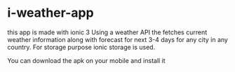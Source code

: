 # i-weather-app
this app is made with ionic 3
Using a weather API the fetches current weather information along with forecast for next 3-4 days for any city in any country.
For storage purpose ionic storage is used.

You can download the apk on your mobile and install it
